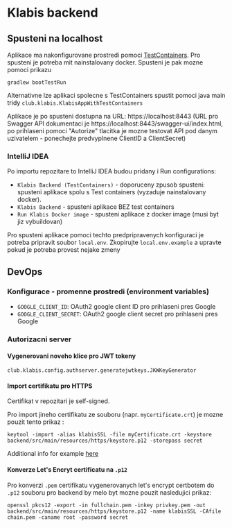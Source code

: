 # Klabis backend

## Spusteni na localhost

Aplikace ma nakonfigurovane prostredi pomoci [TestContainers](https://docs.spring.io/spring-boot/docs/current/reference/htmlsingle/#features.testcontainers.at-development-time). Pro spusteni je potreba mit nainstalovany docker. Spusteni je pak mozne pomoci prikazu 
```shell
gradlew bootTestRun
```

Alternativne lze aplikaci spolecne s TestContainers spustit pomoci java main tridy `club.klabis.KlabisAppWithTestContainers` 

Aplikace je po spusteni dostupna na URL: https://localhost:8443 (URL pro Swagger API dokumentaci je https://localhost:8443/swagger-ui/index.html, po prihlaseni pomoci "Autorize" tlacitka je mozne testovat API pod danym uzivatelem - ponechejte predvyplnene ClientID a ClientSecret)

### IntelliJ IDEA

Po importu repozitare to IntelliJ IDEA budou pridany i Run configurations:
- `Klabis Backend (TestContainers)` - doporuceny zpusob spusteni: spusteni aplikace spolu s Test containers (vyzaduje nainstalovany docker).
- `Klabis Backend` - spusteni aplikace BEZ test containers
- `Run Klabis Docker image` - spusteni aplikace z docker image (musi byt jiz vybuildovan)

Pro spusteni aplikace pomoci techto predpripravenych konfiguraci je potreba pripravit soubor `local.env`. Zkopirujte `local.env.example` a upravte pokud je potreba provest nejake zmeny

## DevOps

### Konfigurace - promenne prostredi (environment variables)
- `GOOGLE_CLIENT_ID`: OAuth2 google client ID pro prihlaseni pres Google
- `GOOGLE_CLIENT_SECRET`: OAuth2 google client secret pro prihlaseni pres Google

### Autorizacni server

#### Vygenerovani noveho klice pro JWT tokeny
`club.klabis.config.authserver.generatejwtkeys.JKWKeyGenerator`

#### Import certifikatu pro HTTPS
Certifikat v repozitari je self-signed. 

Pro import jineho certifikatu ze souboru (napr. `myCertificate.crt`) je mozne pouzit tento prikaz : 
```shell
keytool -import -alias klabisSSL -file myCertificate.crt -keystore backend/src/main/resources/https/keystore.p12 -storepass secret
```

Additional info for example [here](https://www.thomasvitale.com/https-spring-boot-ssl-certificate/)

#### Konverze Let's Encryt certificatu na `.p12`

Pro konverzi  `.pem` certifikatu vygenerovanych let's encrypt certbotem do `.p12` souboru pro backend by melo byt mozne pouzit nasledujici prikaz:  

```shell
openssl pkcs12 -export -in fullchain.pem -inkey privkey.pem -out backend/src/main/resources/https/keystore.p12 -name klabisSSL -CAfile chain.pem -caname root -password secret
```
